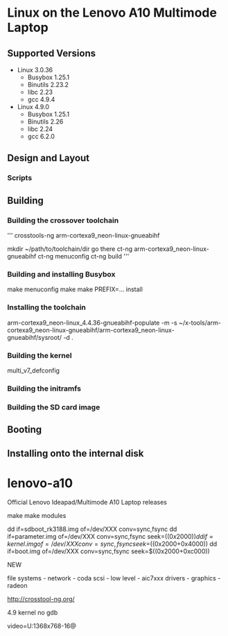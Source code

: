 # Linux on the Lenovo A10 Multimode Laptop


## Supported Versions


* Linux 3.0.36
  - Busybox 1.25.1
  - Binutils 2.23.2
  - libc 2.23
  - gcc 4.9.4
* Linux 4.9.0
  - Busybox 1.25.1
  - Binutils 2.26
  - libc 2.24
  - gcc 6.2.0



## Design and Layout

### Scripts



## Building

### Building the crossover toolchain


'''
crosstools-ng
arm-cortexa9_neon-linux-gnueabihf

mkdir ~/path/to/toolchain/dir
go there
ct-ng arm-cortexa9_neon-linux-gnueabihf
ct-ng menuconfig
ct-ng build
'''

### Building and installing Busybox

make menuconfig
make
make PREFIX=... install

### Installing the toolchain

arm-cortexa9_neon-linux_4.4.36-gnueabihf-populate -m -s ~/x-tools/arm-cortexa9_neon-linux-gnueabihf/arm-cortexa9_neon-linux-gnueabihf/sysroot/ -d .


### Building the kernel

multi_v7_defconfig

### Building the initramfs

### Building the SD card image

## Booting

## Installing onto the internal disk








# lenovo-a10
Official Lenovo Ideapad/Multimode A10 Laptop releases


make
make modules

dd if=sdboot_rk3188.img of=/dev/XXX conv=sync,fsync
dd if=parameter.img of=/dev/XXX conv=sync,fsync seek=$((0x2000))
dd if=kernel.img of=/dev/XXX conv=sync,fsync seek=$((0x2000+0x4000))
dd if=boot.img of=/dev/XXX conv=sync,fsync seek=$((0x2000+0xc000))


NEW

file systems - network - coda
scsi - low level - aic7xxx
drivers - graphics - radeon


http://crosstool-ng.org/


4.9 kernel
no gdb



video=U:1368x768-16@







